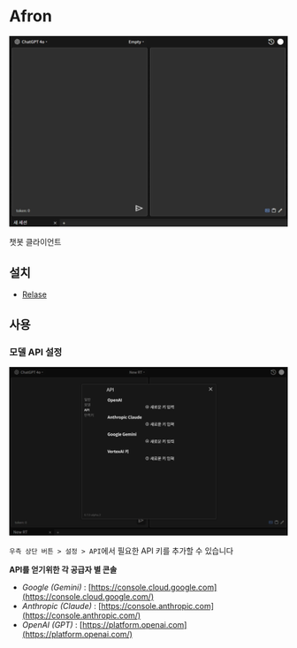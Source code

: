 # Afron

![setting](/_img/01.png)

챗봇 클라이언트

## 설치

- [Relase](https://github.com/hve4638/ai-front/releases)

## 사용

### 모델 API 설정

![setting](/_img/02.png)

`우측 상단 버튼 > 설정 > API`에서 필요한 API 키를 추가할 수 있습니다

**API를 얻기위한 각 공급자 별 콘솔**

- *Google (Gemini)* : [https://console.cloud.google.com](https://console.cloud.google.com/)
- *Anthropic (Claude)* : [https://console.anthropic.com](https://console.anthropic.com/)
- *OpenAI (GPT)* : [https://platform.openai.com](https://platform.openai.com/)